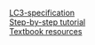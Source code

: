[LC3-specification](https://www.jmeiners.com/lc3-vm/supplies/lc3-isa.pdf)  
[Step-by-step tutorial](https://github.com/justinmeiners/lc3-vm)  
[Textbook resources](https://highered.mheducation.com/sites/0072467509/)  
